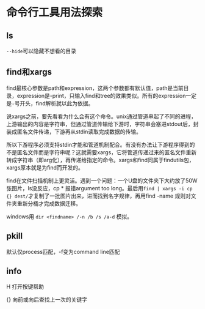 # 命令行工具用法探索

## ls

`--hide`可以隐藏不想看的目录

## find和xargs

find最核心参数是path和expression，这两个参数都有默认值，path是当前目录，expression是-print，只输入find和tree的效果类似。所有的expression一定是`-`号开头，find解析就以此为依据。

说xargs之前，要先看看为什么会有这个命令。unix通过管道串起了不同的进程，上游输出的内容是字符串，但通过管道传输给下游时，字符串会塞进stdout后，封装成匿名文件传递，下游再从stdin读取完成数据的传输。

所以下游程序必须支持stdin才能和管道机制配合。有没有办法让下游程序得到的不是匿名文件而是字符串呢？这就需要xargs，它将管道传递过来的匿名文件重新转成字符串（即arg化），再传递给指定的命令。xargs和find同属于findutils包，xargs原本就是为find而开发的。

find在文件扫描机制上更灵活。遇到一个问题：一个U盘的文件夹下大约放了50W张图片，ls没反应，cp \* 报错argument too long。最后用`find | xargs -i cp {} dest/`才复制了一批图片出来，进而找到名字规律，再用find -name 规则对文件夹重新分桶才完成数据迁移。

windows用 `dir <findname> /-n /b /s /a-d` 模拟。

## pkill

默认仅process匹配，-f变为command line匹配

## info

H 打开按键帮助

{} 向前或向后查找上一次的关键字